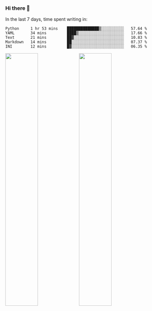 ### Hi there 👋

In the last 7 days, time spent writing in:

<!--START_SECTION:waka-->
```text
Python     1 hr 53 mins    ██████████████▒░░░░░░░░░░   57.64 % 
YAML       34 mins         ████▒░░░░░░░░░░░░░░░░░░░░   17.66 % 
Text       21 mins         ██▓░░░░░░░░░░░░░░░░░░░░░░   10.83 % 
Markdown   14 mins         ██░░░░░░░░░░░░░░░░░░░░░░░   07.37 % 
INI        12 mins         █▓░░░░░░░░░░░░░░░░░░░░░░░   06.35 % 
```
<!--END_SECTION:waka-->

<img src="https://wakatime.com/share/@jimtje/5d0c92de-08f8-4a72-8f2f-6a9693d1e318.svg" width=45% height=45%> <img src="https://wakatime.com/share/@jimtje/501498ae-bda5-4da7-a89d-b40bcdd5556d.svg" width=45% height=45%>
